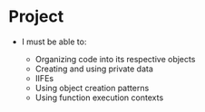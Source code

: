# Project

- I must be able to:

  - Organizing code into its respective objects
  - Creating and using private data
  - IIFEs
  - Using object creation patterns
  - Using function execution contexts
